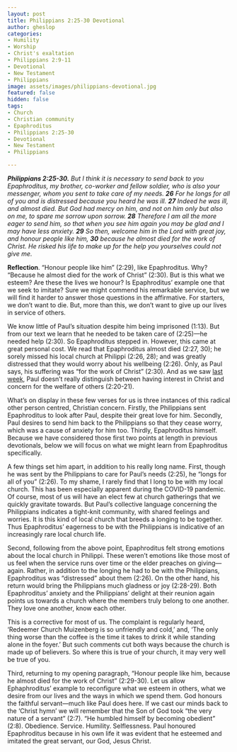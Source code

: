 ```yaml
---
layout: post
title: Philippians 2:25-30 Devotional
author: gheslop
categories:
- Humility
- Worship
- Christ's exaltation
- Philippians 2:9-11
- Devotional
- New Testament
- Philippians
image: assets/images/philippians-devotional.jpg
featured: false
hidden: false
tags:
- Church
- Christian community
- Epaphroditus
- Philippians 2:25-30
- Devotional
- New Testament
- Philippians

---
```

**_Philippians 2:25-30._** _But I think it is necessary to send back to you Epaphroditus, my brother, co-worker and fellow soldier, who is also your messenger, whom you sent to take care of my needs. **26** For he longs for all of you and is distressed because you heard he was ill. **27** Indeed he was ill, and almost died. But God had mercy on him, and not on him only but also on me, to spare me sorrow upon sorrow. **28** Therefore I am all the more eager to send him, so that when you see him again you may be glad and I may have less anxiety. **29** So then, welcome him in the Lord with great joy, and honour people like him, **30** because he almost died for the work of Christ. He risked his life to make up for the help you yourselves could not give me._

**Reflection**. “Honour people like him” (2:29), like Epaphroditus. Why? “Because he almost died for the work of Christ” (2:30). But is this what we esteem? Are these the lives we honour? Is Epaphroditus’ example one that we seek to imitate? Sure we might commend his remarkable service, but we will find it harder to answer those questions in the affirmative. For starters, we don’t want to die. But, more than this, we don’t want to give up our lives in service of others.

We know little of Paul’s situation despite him being imprisoned (1:13). But from our text we learn that he needed to be taken care of (2:25)—he needed help (2:30). So Epaphroditus stepped in. However, this came at great personal cost. We read that Epaphroditus almost died (2:27, 30); he sorely missed his local church at Philippi (2:26, 28); and was greatly distressed that they would worry about his wellbeing (2:26). Only, as Paul says, his suffering was “for the work of Christ” (2:30). And as we saw [last week](https://rekindle.co.za/content/2020-09-07-philippians-2-19-24-devotional "Philippians 2:19-24"), Paul doesn’t really distinguish between having interest in Christ and concern for the welfare of others (2:20-21).

What’s on display in these few verses for us is three instances of this radical other person centred, Christian concern. Firstly, the Philippians sent Epaphroditus to look after Paul, despite their great love for him. Secondly, Paul desires to send him back to the Philippians so that they cease worry, which was a cause of anxiety for him too. Thirdly, Epaphroditus himself. Because we have considered those first two points at length in previous devotionals, below we will focus on what we might learn from Epaphroditus specifically.

A few things set him apart, in addition to his really long name. First, though he was sent by the Philippians to care for Paul’s needs (2:25), he “longs for all of you” (2:26). To my shame, I rarely find that I long to be with my local church. This has been especially apparent during the COVID-19 pandemic. Of course, most of us will have an elect few at church gatherings that we quickly gravitate towards. But Paul’s collective language concerning the Philippians indicates a tight-knit community, with shared feelings and worries. It is this kind of local church that breeds a longing to be together. Thus Epaphroditus’ eagerness to be with the Philippians is indicative of an increasingly rare local church life.

Second, following from the above point, Epaphroditus felt strong emotions about the local church in Philippi. These weren’t emotions like those most of us feel when the service runs over time or the elder preaches on giving—again. Rather, in addition to the longing he had to be with the Philippians, Epaphroditus was “distressed” about them (2:26). On the other hand, his return would bring the Philippians much gladness or joy (2:28-29). Both Epaphroditus’ anxiety and the Philippians’ delight at their reunion again points us towards a church where the members truly belong to one another. They love one another, know each other.

This is a corrective for most of us. The complaint is regularly heard, ‘Redeemer Church Muizenberg is so unfriendly and cold,’ and, ‘The only thing worse than the coffee is the time it takes to drink it while standing alone in the foyer.’ But such comments cut both ways because the church is made up of believers. So where this is true of your church, it may very well be true of you.

Third, returning to my opening paragraph, “Honour people like him, because he almost died for the work of Christ” (2:29-30). Let us allow Ephaphroditus’ example to reconfigure what we esteem in others, what we desire from our lives and the ways in which we spend them. God honours the faithful servant—much like Paul does here. If we cast our minds back to the ‘Christ hymn’ we will remember that the Son of God took “the very nature of a servant” (2:7). “He humbled himself by becoming obedient” (2:8). Obedience. Service. Humility. Selflessness. Paul honoured Epaphroditus because in his own life it was evident that he esteemed and imitated the great servant, our God, Jesus Christ.